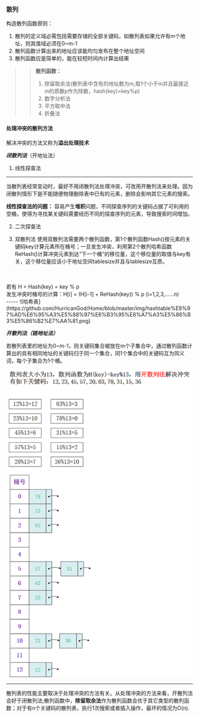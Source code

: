### 散列

构造散列函数原则：
1. 散列的定义域必需包括需要存储的全部关键码，如散列表如果允许有m个地址，则其值域必须在0~m-1
2. 散列函数计算出来的地址应该能均匀发布在整个地址空间
3. 散列函数应是简单的，能在较短时间内计算出结果

>>
>>**散列函数：**<br>
>>1. 除留取余法(散列表中含有的地址数为m,取1个小于m并且最接近m的质数p作为除数，hash(key)=key%p)<br>
>>2. 数字分析法<br>
>>3. 平方取中法<br>
>>4. 折叠法<br>

#### 处理冲突的散列方法
解决冲突的方法又称为**溢出处理技术**   

***闭散列法***（开地址法）
1. 线性探查法

---

当散列表经常变动时，最好不用闭散列法处理冲突，可改用开散列法来处理。因为闭散列情形下是不能随便物理删除表中已有的元素，删除会影响其它元素的搜索。

**线性探查法的问题：**
容易产生**堆积**问题，不同探查序列的关键码占据了可利用的空桶，使得为寻找某关键码需要经历不同的探查序列的元素，导致搜索时间增加。

2. 二次探查法

3. 双散列法
   使用双散列法需要两个散列函数，第1个散列函数Hash()按元素的关键码key计算元素所在桶号；一旦发生冲突，利用第2个散列哈希函数ReHash()计算冲突元素到达“下一个桶”的移位量，这个移位量的取值与key有关，这个移位量应该小于地址空间tablesize并且与tablesize互质。
<br>
<br>若有 H = Hash(key) = key % p
<br>发生冲突时桶号的计算：H[i] = (H[i-1] + ReHash(key)) % p  (i=1,2,3,……n)
<br>
-----
![哈希表](https://github.com/HurricanGod/Home/blob/master/img/hashtable%E9%97%AD%E6%95%A3%E5%88%97%E6%B3%95%E8%A7%A3%E5%86%B3%E5%86%B2%E7%AA%81.png)

***开散列法（链地址法）***

若散列表里的地址为0~m-1，则关键码集合被放在m个子集合中，通过散列函数计算出的具有相同地址的关键码归于同一个集合，同1个集合中的关键码互为同义词，每个子集合为1个桶。

![链地址法解决散列函数冲突](https://github.com/HurricanGod/Home/blob/master/img/open_hashtable.png)

----

散列表的性能主要取决于处理冲突的方法有关。从处理冲突的方法来看，开散列法会好于闭散列法;散列函数中，**除留取余法**作为散列函数会优于其它类型的散列函数；对于有n个关键码的散列表，执行1次搜索或者插入操作，最坏的情况为O(n).
